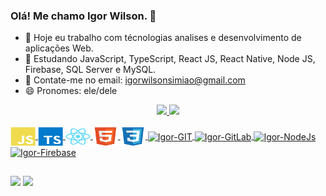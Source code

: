 ### Olá! Me chamo Igor Wilson. 👋

- 🔭 Hoje eu trabalho com técnologias analises e desenvolvimento de aplicações Web.
- 🌱 Estudando JavaScript, TypeScript, React JS, React Native, Node JS, Firebase, SQL Server e MySQL.
- 💬 Contate-me no email: igorwilsonsimiao@gmail.com
- 😄 Pronomes: ele/dele

<div align="center">
  <a href="https://github.com/Igor0Wilson">
  <img height="250em"  src="https://github-readme-stats.vercel.app/api?username=Igor0Wilson&show_icons=true&theme=dark&include_all_commits=true&count_private=true"/>
  <img height="250em"  src="https://github-readme-stats.vercel.app/api/top-langs/?username=Igor0Wilson&layout=compact&langs_count=7&theme=dark"/>
</div>

<div style="display: inline_block"><br>
  <img align="center" alt="Igor-Js" height="30" width="40" src="https://raw.githubusercontent.com/devicons/devicon/master/icons/javascript/javascript-plain.svg">
  <img align="center" alt="Igor-Ts" height="30" width="40" src="https://raw.githubusercontent.com/devicons/devicon/master/icons/typescript/typescript-plain.svg">
  <img align="center" alt="Igor-React" height="30" width="40" src="https://raw.githubusercontent.com/devicons/devicon/master/icons/react/react-original.svg">
  <img align="center" alt="Igor-HTML" height="30" width="40" src="https://raw.githubusercontent.com/devicons/devicon/master/icons/html5/html5-original.svg">
  <img align="center" alt="Igor-CSS" height="30" width="40" src="https://raw.githubusercontent.com/devicons/devicon/master/icons/css3/css3-original.svg">
  <img align="center" alt="Igor-GIT" height="30" width="40" src="https://cdn.jsdelivr.net/gh/devicons/devicon/icons/git/git-plain.svg" /> 
  <img align="center" alt="Igor-GitLab" height="30" width="40" src="https://cdn.jsdelivr.net/gh/devicons/devicon/icons/gitlab/gitlab-original-wordmark.svg" />
  <img align="center" alt="Igor-NodeJs" height="30" width="40" src="https://cdn.jsdelivr.net/gh/devicons/devicon/icons/nodejs/nodejs-plain.svg" />
  <img align="center" alt="Igor-Firebase" height="30" width="40" src="https://cdn.jsdelivr.net/gh/devicons/devicon/icons/firebase/firebase-plain.svg" />
</div>

##

<div>
  <a href = "mailto:igorwilsonsimiao@gmail.com"><img src="https://img.shields.io/badge/Gmail-D14836?style=for-the-badge&logo=gmail&logoColor=white"></a>
  <a href="https://www.linkedin.com/in/igor-wilson-2070b1182/" target="_blank"><img src="https://img.shields.io/badge/LinkedIn-0077B5?style=for-the-badge&logo=linkedin&logoColor=white"></a>
</div>
